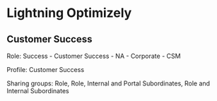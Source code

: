 # Lightning Optimizely


## Customer Success
Role: Success - Customer Success - NA - Corporate - CSM

Profile: Customer Success

Sharing groups: Role, Role, Internal and Portal Subordinates, Role and Internal Subordinates
